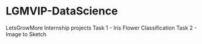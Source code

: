 # LGMVIP-DataScience
LetsGrowMore Internship projects
Task 1 - Iris Flower Classification
Task 2 - Image to Sketch
